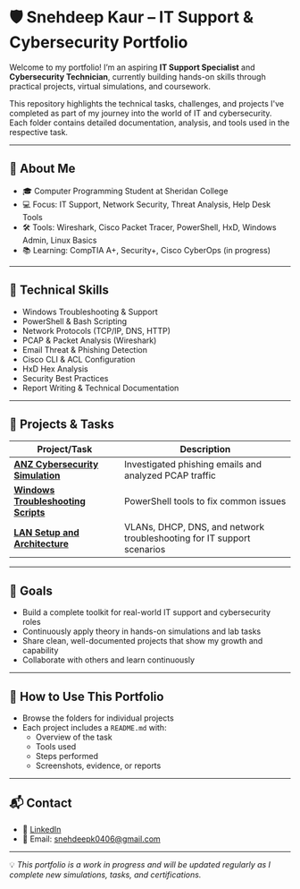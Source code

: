 # 🛡️ Snehdeep Kaur – IT Support & Cybersecurity Portfolio

Welcome to my portfolio! I’m an aspiring **IT Support Specialist** and **Cybersecurity Technician**, currently building hands-on skills through practical projects, virtual simulations, and coursework.

This repository highlights the technical tasks, challenges, and projects I've completed as part of my journey into the world of IT and cybersecurity. Each folder contains detailed documentation, analysis, and tools used in the respective task.

---

## 🧠 About Me

- 🎓 Computer Programming Student at Sheridan College  
- 💻 Focus: IT Support, Network Security, Threat Analysis, Help Desk Tools  
- 🛠️ Tools: Wireshark, Cisco Packet Tracer, PowerShell, HxD, Windows Admin, Linux Basics  
- 📚 Learning: CompTIA A+, Security+, Cisco CyberOps (in progress)  

---

## 🧰 Technical Skills

- Windows Troubleshooting & Support  
- PowerShell & Bash Scripting  
- Network Protocols (TCP/IP, DNS, HTTP)  
- PCAP & Packet Analysis (Wireshark)  
- Email Threat & Phishing Detection  
- Cisco CLI & ACL Configuration  
- HxD Hex Analysis  
- Security Best Practices  
- Report Writing & Technical Documentation  

---

## 📂 Projects & Tasks

| Project/Task                            | Description                                                      |
|----------------------------------------|------------------------------------------------------------------|
| [**ANZ Cybersecurity Simulation**](https://github.com/Snehdeep-IT-Cybersecurity-Portfolio/Projects/tree/b1254b5fb3737ed44403ea8f167b55253ddfa869/ANZ-Cybersecurity-Simulation#readme)        | Investigated phishing emails and analyzed PCAP traffic           |
| [**Windows Troubleshooting Scripts**](https://github.com/Snehdeep-IT-Cybersecurity-Portfolio/Projects/tree/main/Windows-Troubleshooting-Steps#readme)     | PowerShell tools to fix common issues                |
| [**LAN Setup and Architecture**]()  | VLANs, DHCP, DNS, and network troubleshooting for IT support scenarios         |


---

## 🎯 Goals

- Build a complete toolkit for real-world IT support and cybersecurity roles  
- Continuously apply theory in hands-on simulations and lab tasks  
- Share clean, well-documented projects that show my growth and capability  
- Collaborate with others and learn continuously  

---

## 🏁 How to Use This Portfolio

- Browse the folders for individual projects  
- Each project includes a `README.md` with:
  - Overview of the task
  - Tools used
  - Steps performed
  - Screenshots, evidence, or reports

---

## 📬 Contact

- 🔗 [LinkedIn](https://www.linkedin.com/in/snehk9187)  
- 📧 Email: snehdeepk0406@gmail.com  

---

💡 *This portfolio is a work in progress and will be updated regularly as I complete new simulations, tasks, and certifications.*

